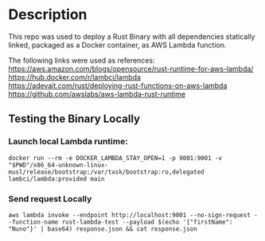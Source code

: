 # Description
This repo was used to deploy a Rust Binary with all dependencies statically linked, packaged as a Docker container, as AWS Lambda function.

The following links were used as references:
https://aws.amazon.com/blogs/opensource/rust-runtime-for-aws-lambda/
https://hub.docker.com/r/lambci/lambda
https://adevait.com/rust/deploying-rust-functions-on-aws-lambda
https://github.com/awslabs/aws-lambda-rust-runtime

## Testing the Binary Locally

### Launch local Lambda runtime:

```
docker run --rm -e DOCKER_LAMBDA_STAY_OPEN=1 -p 9001:9001 -v "$PWD"/x86_64-unknown-linux-musl/release/bootstrap:/var/task/bootstrap:ro,delegated lambci/lambda:provided main
```

### Send request Locally
```
aws lambda invoke --endpoint http://localhost:9001 --no-sign-request --function-name rust-lambda-test --payload $(echo '{"firstName": "Nuno"}' | base64) response.json && cat response.json
```
